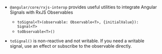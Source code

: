 - `@angular/core/rxjs-interop` provides useful utilities to integrate Angular Signals with RxJS Observables

    - `toSignal<T>(observable: Observable<T>, {initialValue}): Signal<T>`
    - `toObservable<T>()`

- `toSignal()` is non-reactive and not writable. If you need a writable signal, use an effect or subscribe to the observable directly.